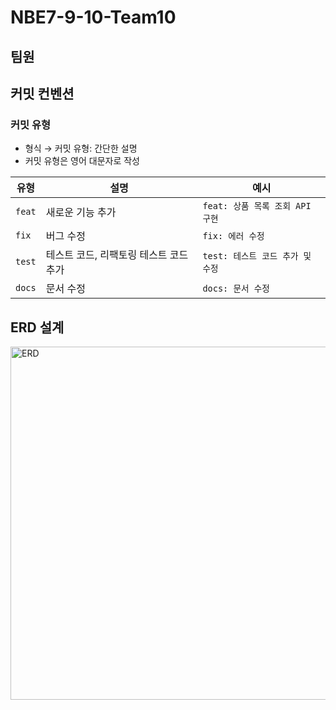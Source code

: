 # NBE7-9-10-Team10

## 팀원

## 커밋 컨벤션
### 커밋 유형
- 형식 → 커밋 유형: 간단한 설명
- 커밋 유형은 영어 대문자로 작성
  
| 유형 | 설명 | 예시 |
|------|------|------|
| `feat` | 새로운 기능 추가 | `feat: 상품 목록 조회 API 구현` |
| `fix` | 버그 수정 | `fix: 에러 수정` |
| `test` | 테스트 코드, 리팩토링 테스트 코드 추가 | `test: 테스트 코드 추가 및 수정` |
| `docs` | 문서 수정 | `docs: 문서 수정` |


## ERD 설계
<img width="1079" height="565" alt="ERD" src="https://github.com/user-attachments/assets/9330ce99-8516-4adf-9fd5-e380b8b86138" />


##
